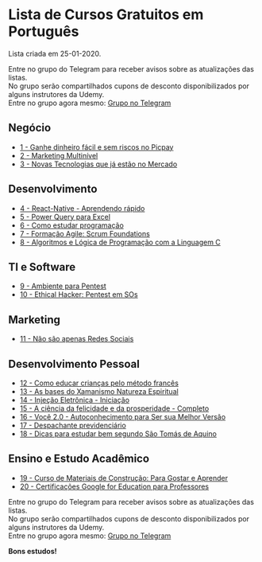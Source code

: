 # Lista de Cursos Gratuitos em Português

Lista criada em 25-01-2020.

Entre no grupo do Telegram para receber avisos sobre as atualizações das listas.  
No grupo serão compartilhados cupons de desconto disponibilizados por alguns instrutores da Udemy.  
Entre no grupo agora mesmo: [Grupo no Telegram](http://bit.ly/2UvKbVX)


## Negócio
 - [ 1 - Ganhe dinheiro fácil e sem riscos no Picpay](https://www.udemy.com/course/ganhe-dinheiro-facil-e-sem-riscos-no-picpay/?deal_code=UDEAFFBCS120&ranMID=39197&ranEAID=FYTGsFWqJEA&ranSiteID=FYTGsFWqJEA-ru3zxxTKc5sff70WsFQgzw&LSNPUBID=FYTGsFWqJEA)
 - [ 2 - Marketing Multinível](https://www.udemy.com/course/marketing-multinivel-nao-perfeito-mas-o-melhor/?deal_code=UDEAFFBCS120&ranMID=39197&ranEAID=FYTGsFWqJEA&ranSiteID=FYTGsFWqJEA-ru3zxxTKc5sff70WsFQgzw&LSNPUBID=FYTGsFWqJEA)
 - [ 3 - Novas Tecnologias que já estão no Mercado](https://www.udemy.com/course/novas-tecnologias-no-mercado/?deal_code=UDEAFFBCS120&ranMID=39197&ranEAID=FYTGsFWqJEA&ranSiteID=FYTGsFWqJEA-ru3zxxTKc5sff70WsFQgzw&LSNPUBID=FYTGsFWqJEA)


## Desenvolvimento
 - [ 4 - React-Native - Aprendendo rápido](https://www.udemy.com/course/react-native-aprendendo-rapido/?deal_code=UDEAFFBCS120&ranMID=39197&ranEAID=FYTGsFWqJEA&ranSiteID=FYTGsFWqJEA-ru3zxxTKc5sff70WsFQgzw&LSNPUBID=FYTGsFWqJEA)
 - [ 5 - Power Query para Excel](https://www.udemy.com/course/power-query-a/?deal_code=UDEAFFBCS120&ranMID=39197&ranEAID=FYTGsFWqJEA&ranSiteID=FYTGsFWqJEA-ru3zxxTKc5sff70WsFQgzw&LSNPUBID=FYTGsFWqJEA)
 - [ 6 - Como estudar programação](https://www.udemy.com/course/como-estudar-programacao/?deal_code=UDEAFFBCS120&ranMID=39197&ranEAID=FYTGsFWqJEA&ranSiteID=FYTGsFWqJEA-ru3zxxTKc5sff70WsFQgzw&LSNPUBID=FYTGsFWqJEA)
 - [ 7 - Formação Agile: Scrum Foundations](https://www.udemy.com/course/formacao-agile-scrum-foundations/?deal_code=UDEAFFBCS120&ranMID=39197&ranEAID=FYTGsFWqJEA&ranSiteID=FYTGsFWqJEA-ru3zxxTKc5sff70WsFQgzw&LSNPUBID=FYTGsFWqJEA)
 - [ 8 - Algoritmos e Lógica de Programação com a Linguagem C](https://www.udemy.com/course/algoritmos-e-logica-de-programacao-em-c/?deal_code=UDEAFFBCS120&ranMID=39197&ranEAID=FYTGsFWqJEA&ranSiteID=FYTGsFWqJEA-ru3zxxTKc5sff70WsFQgzw&LSNPUBID=FYTGsFWqJEA)


## TI e Software
 - [ 9 - Ambiente para Pentest](https://www.udemy.com/course/curso-pentest/?deal_code=UDEAFFBCS120&ranMID=39197&ranEAID=FYTGsFWqJEA&ranSiteID=FYTGsFWqJEA-ru3zxxTKc5sff70WsFQgzw&LSNPUBID=FYTGsFWqJEA)
 - [ 10 - Ethical Hacker: Pentest em SOs](https://www.udemy.com/course/pentest-os/?deal_code=UDEAFFBCS120&ranMID=39197&ranEAID=FYTGsFWqJEA&ranSiteID=FYTGsFWqJEA-ru3zxxTKc5sff70WsFQgzw&LSNPUBID=FYTGsFWqJEA)


## Marketing
 - [ 11 - Não são apenas Redes Sociais](https://www.udemy.com/course/nao-sao-apenas-redes-sociais/?deal_code=UDEAFFBCS120&ranMID=39197&ranEAID=FYTGsFWqJEA&ranSiteID=FYTGsFWqJEA-ru3zxxTKc5sff70WsFQgzw&LSNPUBID=FYTGsFWqJEA)


## Desenvolvimento Pessoal
 - [ 12 - Como educar crianças pelo método francês](https://www.udemy.com/course/como-educar-criancas-pelo-metodo-frances/?deal_code=UDEAFFBCS120&ranMID=39197&ranEAID=FYTGsFWqJEA&ranSiteID=FYTGsFWqJEA-ru3zxxTKc5sff70WsFQgzw&LSNPUBID=FYTGsFWqJEA)
 - [ 13 - As bases do Xamanismo Natureza Espiritual](https://www.udemy.com/course/as-bases-do-xamanismo-natureza-espiritual/?deal_code=UDEAFFBCS120&ranMID=39197&ranEAID=FYTGsFWqJEA&ranSiteID=FYTGsFWqJEA-ru3zxxTKc5sff70WsFQgzw&LSNPUBID=FYTGsFWqJEA)
 - [ 14 - Injeção Eletrônica - Iniciação](https://www.udemy.com/course/injecao-eletronica-iniciacao/?deal_code=UDEAFFBCS120&ranMID=39197&ranEAID=FYTGsFWqJEA&ranSiteID=FYTGsFWqJEA-ru3zxxTKc5sff70WsFQgzw&LSNPUBID=FYTGsFWqJEA)
 - [ 15 - A ciência da felicidade e da prosperidade - Completo](https://www.udemy.com/course/a-ciencia-da-felicidade-e-da-prosperidade/?deal_code=UDEAFFBCS120&ranMID=39197&ranEAID=FYTGsFWqJEA&ranSiteID=FYTGsFWqJEA-ru3zxxTKc5sff70WsFQgzw&LSNPUBID=FYTGsFWqJEA)
 - [ 16 - Você 2.0 - Autoconhecimento para Ser sua Melhor Versão](https://www.udemy.com/course/voce-20-autoconhecimento-para-ser-sua-melhor-versao/?deal_code=UDEAFFBCS120&ranMID=39197&ranEAID=FYTGsFWqJEA&ranSiteID=FYTGsFWqJEA-ru3zxxTKc5sff70WsFQgzw&LSNPUBID=FYTGsFWqJEA)
 - [ 17 - Despachante previdenciário](https://www.udemy.com/course/despachante-previdenciario/?deal_code=UDEAFFBCS120&ranMID=39197&ranEAID=FYTGsFWqJEA&ranSiteID=FYTGsFWqJEA-ru3zxxTKc5sff70WsFQgzw&LSNPUBID=FYTGsFWqJEA)
 - [ 18 - Dicas para estudar bem segundo São Tomás de Aquino](https://www.udemy.com/course/dicas-para-estudar-bem-segundo-sao-tomas-de-aquino/?deal_code=UDEAFFBCS120&ranMID=39197&ranEAID=FYTGsFWqJEA&ranSiteID=FYTGsFWqJEA-ru3zxxTKc5sff70WsFQgzw&LSNPUBID=FYTGsFWqJEA)


## Ensino e Estudo Acadêmico
 - [ 19 - Curso de Materiais de Construção: Para Gostar e Aprender](https://www.udemy.com/course/materiaisdeconstrucao/?deal_code=UDEAFFBCS120&ranMID=39197&ranEAID=FYTGsFWqJEA&ranSiteID=FYTGsFWqJEA-ru3zxxTKc5sff70WsFQgzw&LSNPUBID=FYTGsFWqJEA)
 - [ 20 - Certificações Google for Education para Professores](https://www.udemy.com/course/certificacoes-google-for-education-para-professores/?deal_code=UDEAFFBCS120&ranMID=39197&ranEAID=FYTGsFWqJEA&ranSiteID=FYTGsFWqJEA-ru3zxxTKc5sff70WsFQgzw&LSNPUBID=FYTGsFWqJEA)


Entre no grupo do Telegram para receber avisos sobre as atualizações das listas.  
No grupo serão compartilhados cupons de desconto disponibilizados por alguns instrutores da Udemy.  
Entre no grupo agora mesmo: [Grupo no Telegram](http://bit.ly/2UvKbVX)


**Bons estudos!**
